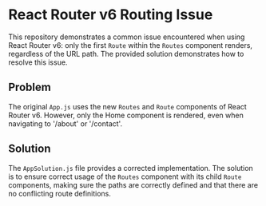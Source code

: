 # React Router v6 Routing Issue

This repository demonstrates a common issue encountered when using React Router v6: only the first `Route` within the `Routes` component renders, regardless of the URL path.  The provided solution demonstrates how to resolve this issue.

## Problem

The original `App.js` uses the new `Routes` and `Route` components of React Router v6. However, only the Home component is rendered, even when navigating to '/about' or '/contact'.

## Solution

The `AppSolution.js` file provides a corrected implementation.  The solution is to ensure correct usage of the `Routes` component with its child `Route` components, making sure the paths are correctly defined and that there are no conflicting route definitions.